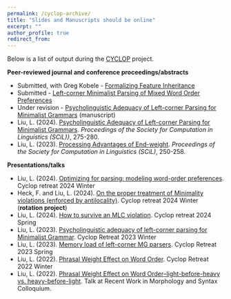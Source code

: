 ```yaml
---
permalink: /cyclop-archive/
title: "Slides and Manuscripts should be online"
excerpt: ""
author_profile: true
redirect_from:
---
```


Below is a list of output during the [CYCLOP](https://www.philol.uni-leipzig.de/en/institute-of-linguistics/research/ru-cyclic-optimization/computational-aspects-of-cyclic-optimization) project.


__Peer-reviewed journal and conference proceedings/abstracts__

- Submitted, with Greg Kobele - [Formalizing Feature Inheritance](/files/cyclop/KobeleLiu.pdf)
- Submitted - [Left-corner Minimalist Parsing of Mixed Word Order Preferences](/files/cyclop/Liu.pdf)
- Under revision - [Psycholinguistic Adequacy of Left-corner Parsing for Minimalist Grammars](/files/cyclop/Leiliu-LC-1011.pdf) (manuscript)
- Liu, L. (2024). [Psycholinguistic Adequacy of Left-corner Parsing for Minimalist Grammars](https://openpublishing.library.umass.edu/scil/article/id/2161/). _Proceedings of the Society for Computation in Linguistics (SCiL)}_, 275-280.
- Liu, L. (2023). [Processing Advantages of End-weight](https://aclanthology.org/2023.scil-1.21/). _Proceedings of the Society for Computation in Linguistics (SCiL)_, 250-258.

__Presentations/talks__

- Liu, L. (2024). [Optimizing for parsing: modeling word-order preferences](/files/cyclop/Liu-24-retreat-winter.pdf). Cyclop retreat 2024 Winter
- Heck, F. and Liu, L. (2024). [On the proper treatment of Minimality violations (enforced by antilocality)](/files/cyclop/HeckLiu-24-retreat-winter.pdf). Cyclop retreat 2024 Winter (__rotation project__)
- Liu, L. (2024). [How to survive an MLC violation](/files/cyclop/Liu-24-retreat-spring.pdf). Cyclop retreat 2024 Spring
- Liu, L. (2023). [Psycholinguistic adequacy of left-corner parsing for Minimalist Grammar](/files/cyclop/Liu-23-retreat-winter.pdf). Cyclop Retreat 2023 Winter
- Liu, L. (2023). [Memory load of left-corner MG parsers](/files/cyclop/Liu-23-retreat-spring.pdf). Cyclop Retreat 2023 Spring
- Liu, L. (2022). [Phrasal Weight Effect on Word Order](/files/cyclop/Liu-22-retreat.pdf). Cyclop Retreat 2022 Winter
- Liu, L. (2022). [Phrasal Weight Effect on Word Order–light-before-heavy vs. heavy-before-light](/files/cyclop/Liu-22-colloq.pdf). Talk at Recent Work in Morphology and Syntax Colloquium.
